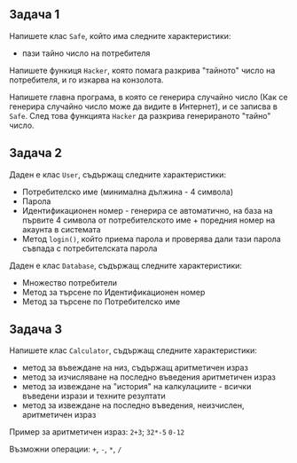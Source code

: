 ## Задача 1

Напишете клас `Safe`, който има следните характеристики:

- пази тайно число на потребителя

Напишете функиця `Hacker`, която помага разкрива "тайното" число на потребителя, и го изкарва на конзолота.

Напишете главна програма, в която се генерира случайно число (Как се  генерира случайно число може да видите в Интернет), и се записва в `Safe`. След това функцията `Hacker` да разкрива генерираното "тайно" число.

## Задача 2

Даден е клас `User`, съдържащ следните характеристики:

- Потребителско име (минимална дължина - 4 символа)
- Парола
- Идентификационен номер - генерира се автоматично, на база на първите 4 символа от потребителското име + поредния номер на акаунта в системата
- Метод `login()`, който приема парола и проверява дали тази парола съвпада с потребителската парола

Даден е клас `Database`, съдържащ следните характеристики:

- Множество потребители
- Метод за търсене по Идентификационен номер
- Метод за търсене по Потребителско име

## Задача 3

Напишете клас `Calculator`, съдържащ следните характеристики:

- метод за въвеждане на низ, съдържащ аритметичен израз
- метод за изчисляване на последно въведения аритметичен израз
- метод за извеждане на "история" на калкулациите - всички въведени изрази и техните резултати
- метод за извеждане на последно въведения, неизчислен, аритметичен израз

Пример за аритметичен израз: `2+3`; `32*-5` `0-12`

Възможни операции: `+`, `-`, `*`, `/`